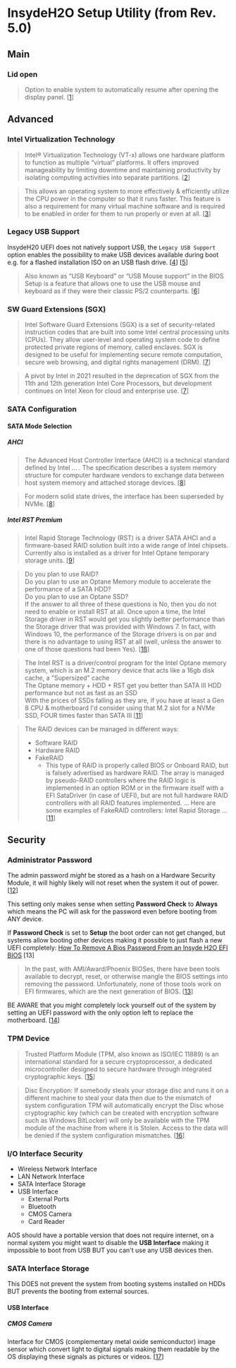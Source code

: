 # InsydeH2O Setup Utility (from Rev. 5.0)

## Main

### Lid open

>  Option to enable system to automatically
resume after opening the display panel. [[1](https://us.v-cdn.net/6029997/uploads/editor/io/45ntz45p35m5.pdf)]

## Advanced

### Intel Virtualization Technology

> Intel® Virtualization Technology (VT-x) allows one hardware platform to function as multiple “virtual” platforms. It offers improved manageability by limiting downtime and maintaining productivity by isolating computing activities into separate partitions. [[2](https://ark.intel.com/content/www/us/en/ark/products/122589/intel-core-i78550u-processor-8m-cache-up-to-4-00-ghz.html)]

> This allows an operating system to more effectively & efficiently utilize the CPU power in the computer so that it runs faster. This feature is also a requirement for many virtual machine software and is required to be enabled in order for them to run properly or even at all. [[3](https://www.compuhoy.com/should-i-enable-virtualization-technology-in-bios/)] 

### Legacy USB Support

InsydeH20 UEFI does not natively support USB, the `Legacy USB Support` option enables the possibility to make USB devices available during boot e.g. for a flashed installation ISO on an USB flash drive. [[4](https://www.helpster.de/legacy-usb-support-bedeutung_196074)] [[5](https://www.reddit.com/r/virtualreality/comments/g5md47/comment/fo46u80/?utm_source=share&utm_medium=web2x&context=3)]

> Also known as “USB Keyboard” or “USB Mouse support” in the BIOS Setup is a feature that allows one to use the USB mouse and keyboard as if they were their classic PS/2 counterparts. [[6](https://docs.kernel.org/x86/usb-legacy-support.html)]

### SW Guard Extensions (SGX)

> Intel Software Guard Extensions (SGX) is a set of security-related instruction codes that are built into some Intel central processing units (CPUs). They allow user-level and operating system code to define protected private regions of memory, called enclaves. SGX is designed to be useful for implementing secure remote computation, secure web browsing, and digital rights management (DRM). [[7](https://en.wikipedia.org/wiki/Software_Guard_Extensions)]

> A pivot by Intel in 2021 resulted in the deprecation of SGX from the 11th and 12th generation Intel Core Processors, but development continues on Intel Xeon for cloud and enterprise use. [[7](https://en.wikipedia.org/wiki/Software_Guard_Extensions)]

### SATA Configuration

#### SATA Mode Selection

##### AHCI

> The Advanced Host Controller Interface (AHCI) is a technical standard defined by Intel ... . The specification describes a system memory structure for computer hardware vendors to exchange data between host system memory and attached storage devices. [[8](https://en.wikipedia.org/wiki/Advanced_Host_Controller_Interface)]

> For modern solid state drives, the interface has been superseded by NVMe. [[8](https://en.wikipedia.org/wiki/Advanced_Host_Controller_Interface)]

##### Intel RST Premium

> Intel Rapid Storage Technology (RST) is a driver SATA AHCI and a firmware-based RAID solution built into a wide range of Intel chipsets. Currently also is installed as a driver for Intel Optane temporary storage units. [[9](https://en.wikipedia.org/wiki/Intel_Rapid_Storage_Technology)]

> Do you plan to use RAID? <br>
> Do you plan to use an Optane Memory module to accelerate the performance of a SATA HDD? <br>
> Do you plan to use an Optane SSD? <br>
> If the answer to all three of these questions is No, then you do not need to enable or install RST at all. Once upon a time, the Intel Storage driver in RST would get you slightly better performance than the  Storage driver that was provided with Windows 7. In fact, with Windows 10, the performance of the Storage drivers is on par and there is no advantage to using RST at all (well, unless the answer to one of those questions had been Yes). [[1ß](https://community.intel.com/t5/Rapid-Storage-Technology/New-system-build-AHCI-or-RST-Premium-I-m-confused/m-p/1274544/highlight/true#M9864)]

> The Intel RST is a driver/control program for the Intel Optane memory system, which is an M.2 memory device that acts like a 16gb disk cache, a "Supersized" cache <br>
> The Optane memory + HDD + RST get you better than SATA III HDD performance but not as fast as an SSD <br>
> With the prices of SSDs falling as they are, if you have at least a Gen 8 CPU & motherboard I'd consider using that M.2 slot for a NVMe SSD, FOUR times faster than SATA III [[11](https://www.tenforums.com/drivers-hardware/168770-intel-rst-vs-windows-ahci-drivers.html#post2085687)]

> The RAID devices can be managed in different ways:
>   - Software RAID
>   - Hardware RAID
>   - FakeRAID 
>     - This type of RAID is properly called BIOS or Onboard RAID, but is falsely advertised as hardware RAID. The array is managed by pseudo-RAID controllers where the RAID logic is implemented in an option ROM or in the firmware itself with a EFI SataDriver (in case of UEFI), but are not full hardware RAID controllers with all RAID features implemented. ... Here are some examples of FakeRAID controllers: Intel Rapid Storage ... [[11](https://wiki.archlinux.org/title/RAID#Implementation)]

## Security

### Administrator Password

The admin password *might* be stored as a hash on a Hardware Security Module, it will highly likely will not reset when the system it out of power. [[12](https://chat.stackexchange.com/transcript/message/54855785#54855785)]

This setting only makes sense when setting **Password Check** to **Always** which means the PC will ask for the password even before booting from ANY device. 

If **Password Check** is set to **Setup** the boot order can not get changed, but systems allow booting other devices making it possible to just flash a new UEFI completely: [How To Remove A Bios Password From an Insyde H2O EFI BIOS](http://d-minds.com.ar/documents/blog.php?entry_id=1359466865&title=how-to-remove-a-bios-password-from-an-insyde-h2o-efi-bios) [13]

> In the past, with AMI/Award/Phoenix BIOSes, there have been tools available to decrypt, reset, or otherwise mangle the BIOS settings into removing the password. Unfortunately, none of those tools work on EFI firmwares, which are the next generation of BIOS. [[13](http://d-minds.com.ar/documents/blog.php?entry_id=1359466865&title=how-to-remove-a-bios-password-from-an-insyde-h2o-efi-bios)]

BE AWARE that you might completely lock yourself out of the system by setting an UEFI password with the only option left to replace the motherboard. [[14](https://superuser.com/questions/1564044/reset-insyde-h20-bios-admin-password)]

### TPM Device

> Trusted Platform Module (TPM, also known as ISO/IEC 11889) is an international standard for a secure cryptoprocessor, a dedicated microcontroller designed to secure hardware through integrated cryptographic keys. [[15](https://en.wikipedia.org/wiki/Trusted_Platform_Module)]

> Disc Encryption: If somebody steals your storage disc and runs it on a different machine to steal your data then due to the mismatch of system configuration TPM will automatically encrypt the Disc whose cryptographic key (which can be created with encryption software such as Windows BitLocker) will only be available with the TPM module of the machine from where it is Stolen. Access to the data will be denied if the system configuration mismatches. [[16](https://www.techsectora.com/2021/02/tpm-header-what-is-it-and-why-is-it-used.html?m=1)]

### I/O Interface Security

- Wireless Network Interface
- LAN Network Interface
- SATA Interface Storage
- USB Interface
  - External Ports
  - Bluetooth
  - CMOS Camera
  - Card Reader

AOS should have a portable version that does not require internet, on a normal system you might want to disable the **USB Interface** making it impossible to boot from USB BUT you can't use any USB devices then.

### SATA Interface Storage

This DOES not prevent the system from booting systems installed on HDDs BUT prevents the booting from external sources.

#### USB Interface

##### CMOS Camera

Interface for CMOS (complementary metal oxide semiconductor) image sensor which convert light to digital signals making them readable by the OS displaying these signals as pictures or videos. [[17](https://www.tel.com/museum/exhibition/principle/cmos.html)]

